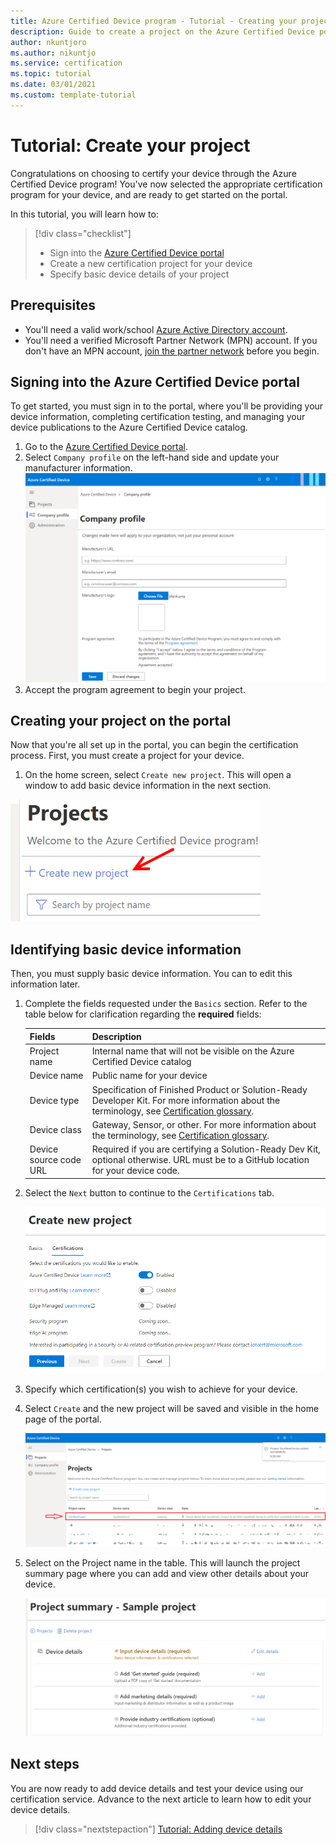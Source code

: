```yaml
---
title: Azure Certified Device program - Tutorial - Creating your project
description: Guide to create a project on the Azure Certified Device portal 
author: nkuntjoro
ms.author: nikuntjo
ms.service: certification
ms.topic: tutorial
ms.date: 03/01/2021
ms.custom: template-tutorial 
---
```


# Tutorial: Create your project

Congratulations on choosing to certify your device through the Azure Certified Device program! You've now selected the appropriate certification program for your device, and are ready to get started on the portal.

In this tutorial, you will learn how to:

> [!div class="checklist"]
> * Sign into the [Azure Certified Device portal](https://certify.azure.com/)
> * Create a new certification project for your device
> * Specify basic device details of your project

## Prerequisites

- You'll need a valid work/school [Azure Active Directory account](https://docs.microsoft.com/azure/active-directory/fundamentals/active-directory-whatis).
- You'll need a verified Microsoft Partner Network (MPN) account. If you don't have an MPN account, [join the partner network](https://partner.microsoft.com/) before you begin.

## Signing into the Azure Certified Device portal

To get started, you must sign in to the portal, where you'll be providing your device information, completing certification testing, and managing your device publications to the Azure Certified Device catalog.

1. Go to the [Azure Certified Device portal](https://certify.azure.com).
1. Select `Company profile` on the left-hand side and update your manufacturer information.
   ![Company profile section](./media/images/company-profile.png)
1. Accept the program agreement to begin your project.

## Creating your project on the portal

Now that you're all set up in the portal, you can begin the certification process. First, you must create a project for your device.

1. On the home screen, select `Create new project`. This will open a window to add basic device information in the next section.

 ![Image of the Create new project button](./media/images/create-new-project.png)

## Identifying basic device information

Then, you must supply basic device information. You can to edit this information later.

1. Complete the fields requested under the `Basics` section. Refer to the table below for clarification regarding the **required** fields:

    | Fields                  | Description                                                                                                                         |
    |------------------------|-------------------------------------------------------------------------------------------------------------------------------------|
    | Project name           | Internal name that will not be visible on the Azure Certified Device catalog                                                        |
    | Device name            | Public name for your device                                                                                                |
    | Device type            | Specification of Finished Product or Solution-Ready Developer Kit.     For more information about the terminology, see [Certification glossary](./resources-glossary.md).                                                                     |
    | Device class           | Gateway, Sensor, or other.  For more information about the terminology, see [Certification glossary](./resources-glossary.md).                                                                    |
    | Device source code URL | Required if you are certifying a Solution-Ready Dev Kit, optional otherwise. URL must be to a GitHub location for your device code. |
1. Select the `Next` button to continue to the `Certifications` tab.

    ![Image of the Create new project form, Certifications tab](./media/images/create-new-project-certificationswindow.png)

1. Specify which certification(s) you wish to achieve for your device.
1. Select `Create` and the new project will be saved and visible in the home page of the portal.

    ![Image of project table](./media/images/project-table.png)

1. Select on the Project name in the table. This will launch the project summary page where you can add and view other details about your device.

    ![Image of the project details page](./media/images/device-details-section.png)

## Next steps

You are now ready to add device details and test your device using our certification service. Advance to the next article to learn how to edit your device details.
> [!div class="nextstepaction"]
> [Tutorial: Adding device details](tutorial-02-adding-device-details.md)
